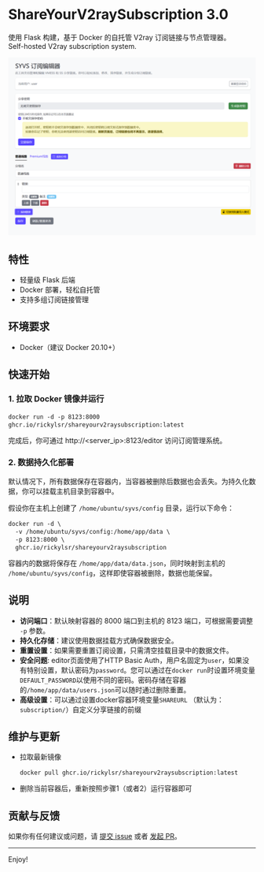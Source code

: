 # ShareYourV2raySubscription 3.0

使用 Flask 构建，基于 Docker 的自托管 V2ray 订阅链接与节点管理器。  
Self-hosted V2ray subscription system.

![screenshot](/Screenshot.png)

## 特性

- 轻量级 Flask 后端
- Docker 部署，轻松自托管
- 支持多组订阅链接管理

## 环境要求

- Docker（建议 Docker 20.10+）

## 快速开始

### 1. 拉取 Docker 镜像并运行

```shell
docker run -d -p 8123:8000 ghcr.io/rickylsr/shareyourv2raysubscription:latest
```

完成后，你可通过 http://<server_ip>:8123/editor 访问订阅管理系统。

### 2. 数据持久化部署

默认情况下，所有数据保存在容器内，当容器被删除后数据也会丢失。为持久化数据，你可以挂载主机目录到容器中。

假设你在主机上创建了 `/home/ubuntu/syvs/config` 目录，运行以下命令：

```shell
docker run -d \
  -v /home/ubuntu/syvs/config:/home/app/data \
  -p 8123:8000 \
  ghcr.io/rickylsr/shareyourv2raysubscription
```

容器内的数据将保存在 `/home/app/data/data.json`，同时映射到主机的 `/home/ubuntu/syvs/config`，这样即使容器被删除，数据也能保留。

## 说明

- **访问端口**：默认映射容器的 8000 端口到主机的 8123 端口，可根据需要调整 `-p` 参数。  
- **持久化存储**：建议使用数据挂载方式确保数据安全。  
- **重置设置**：如果需要重置订阅设置，只需清空挂载目录中的数据文件。
- **安全问题**: editor页面使用了HTTP Basic Auth，用户名固定为`user`，如果没有特别设置，默认密码为`password`。您可以通过在`docker run`时设置环境变量`DEFAULT_PASSWORD`以使用不同的密码。密码存储在容器的`/home/app/data/users.json`可以随时通过删除重置。
- **高级设置**：可以通过设置docker容器环境变量`SHAREURL` （默认为：`subscription/`）自定义分享链接的前缀

## 维护与更新

- 拉取最新镜像 
  ```shell
  docker pull ghcr.io/rickylsr/shareyourv2raysubscription:latest
  ```
- 删除当前容器后，重新按照步骤1（或者2）运行容器即可 
  
## 贡献与反馈

如果你有任何建议或问题，请 [提交 issue](https://github.com/rickylsr/ShareYourV2raySubscription/issues) 或者 [发起 PR](https://github.com/rickylsr/ShareYourV2raySubscription/pulls)。

---

Enjoy!
